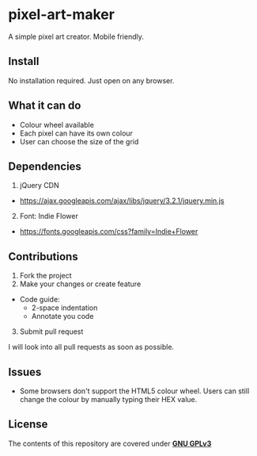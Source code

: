 # **pixel-art-maker**

A simple pixel art creator. Mobile friendly.

## Install

No installation required. Just open on any browser.

## What it can do

* Colour wheel available
* Each pixel can have its own colour
* User can choose the size of the grid

## Dependencies

1. jQuery CDN
  * https://ajax.googleapis.com/ajax/libs/jquery/3.2.1/jquery.min.js

2. Font: Indie Flower
  * https://fonts.googleapis.com/css?family=Indie+Flower

## Contributions

1. Fork the project
2. Make your changes or create feature
  * Code guide:
    - 2-space indentation
    - Annotate you code 
3. Submit pull request

I will look into all pull requests as soon as possible.

## Issues

* Some browsers don't support the HTML5 colour wheel. Users can still change 
the colour by manually typing their HEX value.

## License

The contents of this repository are covered under [**GNU GPLv3**](License)

